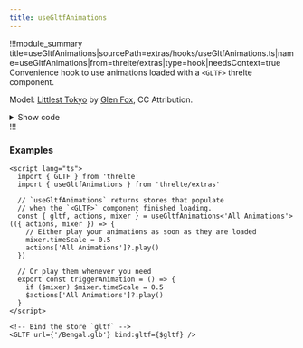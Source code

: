```yaml
---
title: useGltfAnimations
---
```


<script lang="ts">
import Wrapper from '$examples/use-gltf-animations/Wrapper.svelte'
</script>

!!!module_summary title=useGltfAnimations|sourcePath=extras/hooks/useGltfAnimations.ts|name=useGltfAnimations|from=threlte/extras|type=hook|needsContext=true
Convenience hook to use animations loaded with a `<GLTF>` threlte component.

<ExampleWrapper>
  <Wrapper />
</ExampleWrapper>

Model: [Littlest Tokyo](https://artstation.com/artwork/1AGwX) by
[Glen Fox](https://artstation.com/glenatron), CC Attribution.

<details>
  <summary>Show code</summary>

@[code svelte|title=Wrapper.svelte](../../../examples/use-gltf-animations/Wrapper.svelte)
@[code svelte|title=Scene.svelte](../../../examples/use-gltf-animations/Scene.svelte)

</details>
!!!

### Examples <!-- omit in toc -->

```svelte
<script lang="ts">
  import { GLTF } from 'threlte'
  import { useGltfAnimations } from 'threlte/extras'

  // `useGltfAnimations` returns stores that populate
  // when the `<GLTF>` component finished loading.
  const { gltf, actions, mixer } = useGltfAnimations<'All Animations'>(({ actions, mixer }) => {
    // Either play your animations as soon as they are loaded
    mixer.timeScale = 0.5
    actions['All Animations']?.play()
  })

  // Or play them whenever you need
  export const triggerAnimation = () => {
    if ($mixer) $mixer.timeScale = 0.5
    $actions['All Animations']?.play()
  }
</script>

<!-- Bind the store `gltf` -->
<GLTF url={'/Bengal.glb'} bind:gltf={$gltf} />
```
